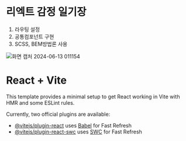 # 리엑트 감정 일기장
1. 라우팅 설정
2. 공통컴포넌트 구현
3. SCSS, BEM방법론 사용

![화면 캡처 2024-06-13 011154](https://github.com/august2019/onebite-react/assets/51160844/99171594-9bc0-4a84-b015-41e2db40fd16)



# React + Vite

This template provides a minimal setup to get React working in Vite with HMR and some ESLint rules.

Currently, two official plugins are available:

- [@vitejs/plugin-react](https://github.com/vitejs/vite-plugin-react/blob/main/packages/plugin-react/README.md) uses [Babel](https://babeljs.io/) for Fast Refresh
- [@vitejs/plugin-react-swc](https://github.com/vitejs/vite-plugin-react-swc) uses [SWC](https://swc.rs/) for Fast Refresh
